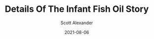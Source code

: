 ---
layout: podcast
title: "Details Of The Infant Fish Oil Story"
author: Scott Alexander
description: https://astralcodexten.substack.com/p/details-of-the-infant-fish-oil-story
date: 2021-08-06
length: 4984056
duration: 1246
guid: details-of-the-infant-fish-oil-story
---